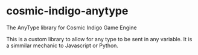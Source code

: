 # cosmic-indigo-anytype
The AnyType library for Cosmic Indigo Game Engine

This is a custom library to allow for any type to be sent in any variable. It is a simmilar mechanic to Javascript or Python.
